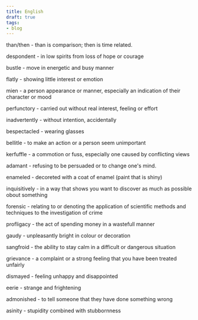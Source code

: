 ```yaml
---
title: English
draft: true
tags:
- blog
---
```


than/then - than is comparison; then is time related.

despondent - in low spirits from loss of hope or courage

bustle - move in energetic and busy manner

flatly - showing little interest or emotion

mien - a person appearance or manner, especially an indication of their character or mood

perfunctory - carried out without real interest, feeling or effort

inadvertently - without intention, accidentally

bespectacled - wearing glasses

bellitle - to make an action or a person seem unimportant

kerfuffle - a commotion or fuss, especially one caused by conflicting views

adamant - refusing to be persuaded or to change one's mind.

enameled - decoreted with a coat of enamel (paint that is shiny) 

inquisitively - in a way that shows you want to discover as much as possible obout something

forensic - relating to or denoting the application of scientific methods and techniques to the investigation of crime

profligacy - the act of spending money in a wastefull manner

gaudy - unpleasantly bright in colour or decoration

sangfroid - the ability to stay calm in a difficult or dangerous situation

grievance - a complaint or a strong feeling that you have been treated unfairly

dismayed - feeling unhappy and disappointed

eerie - strange and frightening

admonished - to tell someone that they have done something wrong

asinity - stupidity combined with stubbornness
